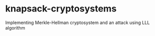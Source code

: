 # knapsack-cryptosystems


Implementing Merkle-Hellman cryptosystem and an attack using LLL algorithm

